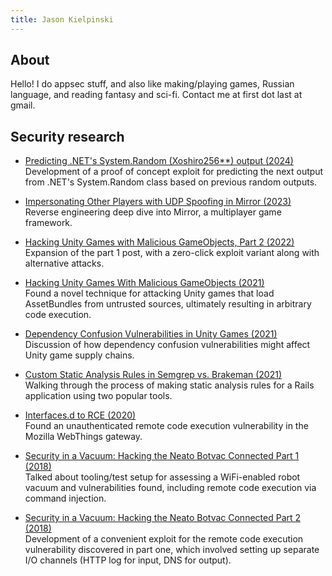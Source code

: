 ```yaml
---
title: Jason Kielpinski
---
```


## About

Hello! I do appsec stuff, and also like making/playing games, Russian language, and reading fantasy and sci-fi. Contact me at first dot lаst аt gmаil.

## Security research

* [Predicting .NET's System.Random (Xoshiro256**) output (2024)](posts/predicting-system-dot-random)  
	Development of a proof of concept exploit for predicting the next output from .NET's System.Random class based on previous random outputs.

* [Impersonating Other Players with UDP Spoofing in Mirror (2023)](https://blog.includesecurity.com/2023/04/impersonating-local-unity-players-with-udp-spoofing-in-mirror/)  
	Reverse engineering deep dive into Mirror, a multiplayer game framework. 

* [Hacking Unity Games with Malicious GameObjects, Part 2 (2022)](https://blog.includesecurity.com/2022/09/hacking-unity-games-with-malicious-gameobjects-part-2/)  
	Expansion of the part 1 post, with a zero-click exploit variant along with alternative attacks.

* [Hacking Unity Games With Malicious GameObjects (2021)](https://web.archive.org/web/20210624033913/https://blog.includesecurity.com/2021/06/hacking-unity-games-malicious-unity-game-objects/)  
	Found a novel technique for attacking Unity games that load AssetBundles from untrusted sources, ultimately resulting in arbitrary code execution.

* [Dependency Confusion Vulnerabilities in Unity Games (2021)](https://web.archive.org/web/20210515212146/https://blog.includesecurity.com/2021/04/dependency-confusion-vulnerabilities-in-unity-game-development/)  
	Discussion of how dependency confusion vulnerabilities might affect Unity game supply chains.

* [Custom Static Analysis Rules in Semgrep vs. Brakeman (2021)](https://blog.includesecurity.com/2021/01/custom-static-analysis-rules-showdown-brakeman-vs-semgrep/)  
	Walking through the process of making static analysis rules for a Rails application using two popular tools.

* [Interfaces.d to RCE (2020)](https://research.nccgroup.com/2020/02/10/interfaces-d-to-rce/)  
	Found an unauthenticated remote code execution vulnerability in the Mozilla WebThings gateway.

* [Security in a Vacuum: Hacking the Neato Botvac Connected Part 1 (2018)](https://github.com/jkielpinski/vacuum-sec/blob/master/PART1_Security%20in%20a%20Vacuum-%20Hacking%20the%20Neato%20Botvac%20Connected.md)  
	Talked about tooling/test setup for assessing a WiFi-enabled robot vacuum and vulnerabilities found, including remote code execution via command injection.

* [Security in a Vacuum: Hacking the Neato Botvac Connected Part 2 (2018)](https://github.com/jkielpinski/vacuum-sec/blob/master/PART2_Security%20in%20a%20Vacuum-%20Hacking%20the%20Neato%20Botvac%20Connected.md)  
	Development of a convenient exploit for the remote code execution vulnerability discovered in part one, which involved setting up separate I/O channels (HTTP log for input, DNS for output).